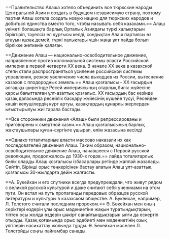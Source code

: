 

==Правительство Алаша хотело объединить все тюркские народы Центральной Азии и создать в будущем независимую страну, поэтому партия Алаш хотела создать новую нацию для тюркских народов и добиться единства вместо того, чтобы называть себя казахами.==
Алаш үкіметі болашақта барлық Орталық Азиядағы түркі халықтарын біріктіріп, тәуелсіз ел құрғысы келді, сондықтан Алаш партиясы өз атауын қазақ демей, түркі халықтары үшін жаңа ұлт пайда болып бірлікке жеткенін қалаған.


==Движение Алаш — национально-освободительное движение, направленное против колониальной системы власти Российской империи в первой четверти XX века. В начале XX века в казахской степи стали распространяться усиление российской системы управления, резкое увеличение числа выходцев из России, вытеснение казахов с плодородных земель.==
Алаш қозғалысы - ХХ ғасырдың алғашқы ширегінде  Ресей империясының отарлық билік жүйесіне қарсы бағытталған ұлт-азаттық қозғалыс. ХХ ғасырдың бас кезінде қазақ даласында ресейлік басқару жүйесінің күшейе түсуі, Ресейден көшіп келушілердің күрт артуы, қазақтардың құнарлы жерлерден ығыстырылуы жиі тарала бастады. 


==Все сторонники движения «Алаш» были репрессированы и приговорены к смертной казни.==
Алаш қозғалысының барлық жақтаушылары қуған-сүргінге ұшырап, өлім жазасына кесілді


==Однако тоталитарные власти массово наказали их как последователей движения Алаш. Таким образом, национально-освободительное движение Алаш, начавшееся с Первой русской революции, продолжалось до 1930-х годов.==
лайда тоталитарлық билік оларды Алаш қозғалысы ізбасарлары ретінде жаппай жазалады. Сөйтіп, Бірінші орыс төңкерісінен бастау алатын Алаш ұлт-азаттық қозғалысы 30-жылдарға дейін жалғасты.



==А. Букейхан и его спутники всегда предупреждали, что живут рядом с великой русской культурой и даже считают себя учениками на этом пути. Он встал на путь пропаганды передовых образцов русской литературы и культуры в казахском обществе. А. Букейхан, например, Л. Толстого считали последним пророком.==
Ә. Бөкейхан мен оның серіктері өздерін ұлы орыс мәдениетіне жақын тұратындықтарын, тіптен осы жолда өздерін шәкірт санайтындықтарын ылғи да ескертіп отырды. Қазақ қоғамында орыс әдебиеті мен мәдениетінің озық үлгілерін насихаттау жолында тұрды. Ә. Бөкейхан мәселен Л. Толстойды соңғы пайғамбар санады.


